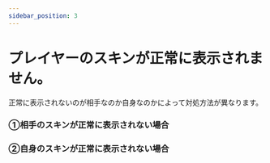 ```yaml
---
sidebar_position: 3
---
```

# プレイヤーのスキンが正常に表示されません。

正常に表示されないのが相手なのか自身なのかによって対処方法が異なります。

### ①相手のスキンが正常に表示されない場合

### ②自身のスキンが正常に表示されない場合
